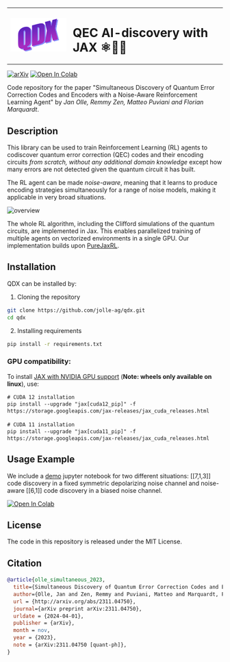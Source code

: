 <table>
  <tr>
    <td>
      <img src="images/qdx_logo_wordart.png" alt="overview" width="200"/>
    </td>
    <td>
      <h1>QEC AI-discovery with JAX ⚛️🤖🚀</h1>
    </td>
  </tr>
</table>


[![arXiv](https://img.shields.io/badge/arXiv-2311.04750-b31b1b.svg)](https://arxiv.org/abs/2311.04750)  <a href="https://colab.research.google.com/drive/1nU9Xivfms_wXrJmv0F6uFz4_DOWoryhg?usp=sharing" target="_blank"><img src="https://colab.research.google.com/assets/colab-badge.svg" alt="Open In Colab"/></a> 

Code repository for the paper "Simultaneous Discovery of Quantum Error Correction Codes and Encoders with a Noise-Aware Reinforcement Learning Agent" by *Jan Olle, Remmy Zen, Matteo Puviani and Florian Marquardt*.

## Description
This library can be used to train Reinforcement Learning (RL) agents to codiscover quantum error correction (QEC) codes and their encoding circuits *from scratch, without any additional domain knowledge* except how many errors are not detected given the quantum circuit it has built.

The RL agent can be made *noise-aware*, meaning that it learns to produce encoding strategies simultaneously for a range of noise models, making it applicable in very broad situations. 

<img src="images/overview.png" alt="overview" width="800"/>

The whole RL algorithm, including the Clifford simulations of the quantum circuits, are implemented in Jax. This enables parallelized training of multiple agents on vectorized environments in a single GPU. Our implementation builds upon [PureJaxRL](https://github.com/luchris429/purejaxrl?tab=readme-ov-file).

## Installation

QDX can be installed by:

1. Cloning the repository

``` bash
git clone https://github.com/jolle-ag/qdx.git
cd qdx
```

2. Installing requirements
``` bash
pip install -r requirements.txt
```

### GPU compatibility:

To install [JAX with NVIDIA GPU support](https://jax.readthedocs.io/en/latest/index.html) (**Note: wheels only available on linux**), use:

```
# CUDA 12 installation
pip install --upgrade "jax[cuda12_pip]" -f https://storage.googleapis.com/jax-releases/jax_cuda_releases.html

# CUDA 11 installation
pip install --upgrade "jax[cuda11_pip]" -f https://storage.googleapis.com/jax-releases/jax_cuda_releases.html
```



## Usage Example

We include a [demo](https://github.com/jolle-ag/qdx/blob/main/notebooks/demo.ipynb) jupyter notebook for two different situations: [[7,1,3]] code discovery in a fixed symmetric depolarizing noise channel and noise-aware [[6,1]] code discovery in a biased noise channel.

 <a href="https://colab.research.google.com/drive/1nU9Xivfms_wXrJmv0F6uFz4_DOWoryhg?usp=sharing" target="_blank"><img src="https://colab.research.google.com/assets/colab-badge.svg" alt="Open In Colab"/></a> 

 ## License

The code in this repository is released under the MIT License.

## Citation
``` bib
@article{olle_simultaneous_2023,
  title={Simultaneous Discovery of Quantum Error Correction Codes and Encoders with a Noise-Aware Reinforcement Learning Agent},
  author={Olle, Jan and Zen, Remmy and Puviani, Matteo and Marquardt, Florian},
  url = {http://arxiv.org/abs/2311.04750},
  journal={arXiv preprint arXiv:2311.04750},
  urldate = {2024-04-01},
  publisher = {arXiv},
  month = nov,
  year = {2023},
  note = {arXiv:2311.04750 [quant-ph]},
}
```
